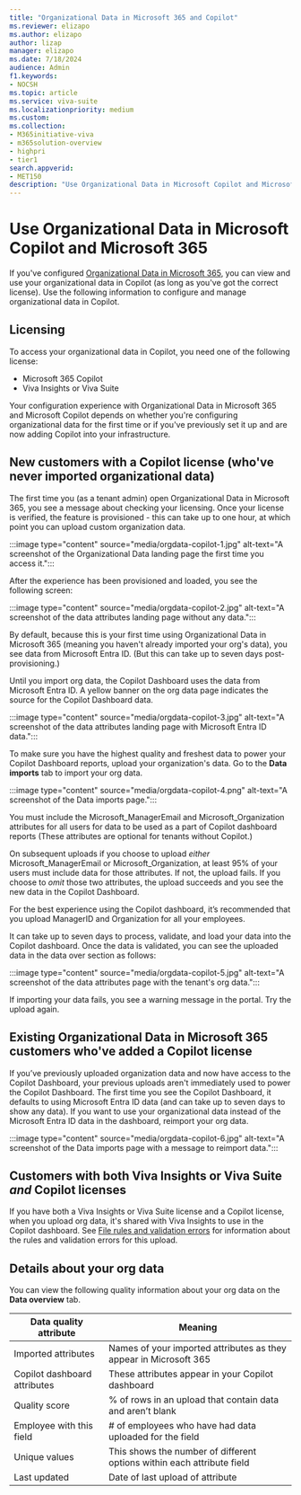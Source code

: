 ```yaml
---
title: "Organizational Data in Microsoft 365 and Copilot"
ms.reviewer: elizapo
ms.author: elizapo
author: lizap
manager: elizapo
ms.date: 7/18/2024
audience: Admin
f1.keywords:
- NOCSH
ms.topic: article
ms.service: viva-suite
ms.localizationpriority: medium
ms.custom:
ms.collection:  
- M365initiative-viva
- m365solution-overview
- highpri
- tier1
search.appverid:
- MET150
description: "Use Organizational Data in Microsoft Copilot and Microsoft 365"
---
```

# Use Organizational Data in Microsoft Copilot and Microsoft 365

If you've configured [Organizational Data in Microsoft 365](organizational-data.md), you can view and use your organizational data in Copilot (as long as you've got the correct license). Use the following information to configure and manage organizational data in Copilot.

## Licensing
To access your organizational data in Copilot, you need one of the following license:
- Microsoft 365 Copilot
- Viva Insights or Viva Suite

Your configuration experience with Organizational Data in Microsoft 365 and Microsoft Copilot depends on whether you're configuring organizational data for the first time or if you've previously set it up and are now adding Copilot into your infrastructure.

## New customers with a Copilot license (who've never imported organizational data)

The first time you (as a tenant admin) open Organizational Data in Microsoft 365, you see a message about checking your licensing. Once your license is verified, the feature is provisioned - this can take up to one hour, at which point you can upload custom organization data.

:::image type="content" source="media/orgdata-copilot-1.jpg" alt-text="A screenshot of the Organizational Data landing page the first time you access it.":::

After the experience has been provisioned and loaded, you see the following screen: 

:::image type="content" source="media/orgdata-copilot-2.jpg" alt-text="A screenshot of the data attributes landing page without any data.":::

By default, because this is your first time using Organizational Data in Microsoft 365 (meaning you haven't already imported your org's data), you see data from Microsoft Entra ID. (But this can take up to seven days post-provisioning.)

Until you import org data, the Copilot Dashboard uses the data from Microsoft Entra ID. A yellow banner on the org data page indicates the source for the Copilot Dashboard data.

:::image type="content" source="media/orgdata-copilot-3.jpg" alt-text="A screenshot of the data attributes landing page with Microsoft Entra ID data.":::

To make sure you have the highest quality and freshest data to power your Copilot Dashboard reports, upload your organization's data. Go to the **Data imports** tab to import your org data.

:::image type="content" source="media/orgdata-copilot-4.png" alt-text="A screenshot of the Data imports page.":::

You must include the Microsoft_ManagerEmail and Microsoft_Organization attributes for all users for data to be used as a part of Copilot dashboard reports (These attributes are optional for tenants without Copilot.)

On subsequent uploads if you choose to upload *either* Microsoft_ManagerEmail or Microsoft_Organization, at least 95% of your users must include data for those attributes. If not, the upload fails. If you choose to *omit* those two attributes, the upload succeeds and you see the new data in the Copilot Dashboard. 

For the best experience using the Copilot dashboard, it’s recommended that you upload ManagerID and Organization for all your employees. 

It can take up to seven days to process, validate, and load your data into the Copilot dashboard. Once the data is validated, you can see the uploaded data in the data over section as follows:  

:::image type="content" source="media/orgdata-copilot-5.jpg" alt-text="A screenshot of the data attributes page with the tenant's org data.":::


If importing your data fails, you see a warning message in the portal. Try the upload again.

## Existing Organizational Data in Microsoft 365 customers who've added a Copilot license
If you’ve previously uploaded organization data and now have access to the Copilot Dashboard, your previous uploads aren't immediately used to power the Copilot Dashboard. The first time you see the Copilot Dashboard, it defaults to using Microsoft Entra ID data (and can take up to seven days to show any data). If you want to use your organizational data instead of the Microsoft Entra ID data in the dashboard, reimport your org data. 

:::image type="content" source="media/orgdata-copilot-6.jpg" alt-text="A screenshot of the Data imports page with a message to reimport data.":::

## Customers with both Viva Insights or Viva Suite *and* Copilot licenses  

If you have both a Viva Insights or Viva Suite license and a Copilot license, when you upload org data, it's shared with Viva Insights to use in the Copilot dashboard. See [File rules and validation errors](insights/advanced/admin/rules-validation-errors.md) for information about the rules and validation errors for this upload.

## Details about your org data

You can view the following quality information about your org data on the **Data overview** tab. 

|Data quality attribute|Meaning|
|-|-|
|Imported attributes|Names of your imported attributes as they appear in Microsoft 365| 
|Copilot dashboard attributes|These attributes appear in your Copilot dashboard| 
|Quality score|% of rows in an upload that contain data and aren’t blank| 
|Employee with this field|# of employees who have had data uploaded for the field|  
|Unique values|This shows the number of different options within each attribute field| 
|Last updated|Date of last upload of attribute| 


